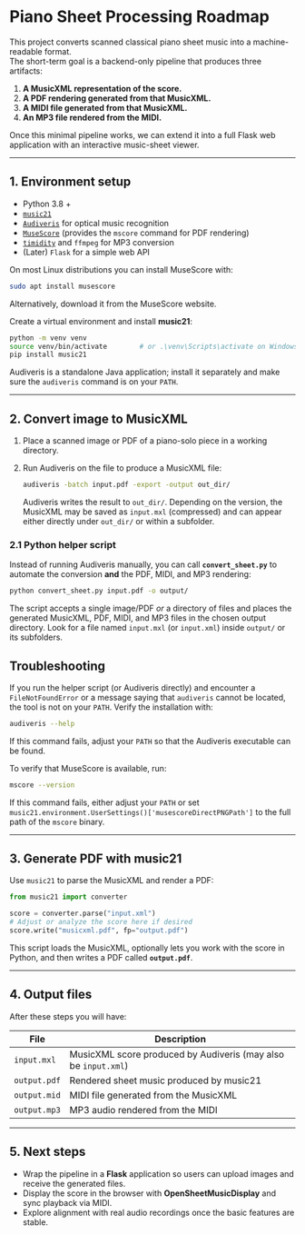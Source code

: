 # Piano Sheet Processing Roadmap

This project converts scanned classical piano sheet music into a machine-readable format.  
The short-term goal is a backend-only pipeline that produces three artifacts:

1. **A MusicXML representation of the score.**  
2. **A PDF rendering generated from that MusicXML.**
3. **A MIDI file generated from that MusicXML.**
4. **An MP3 file rendered from the MIDI.**

Once this minimal pipeline works, we can extend it into a full Flask web application with an interactive music-sheet viewer.

---

## 1. Environment setup

- Python 3.8 +
- [`music21`](https://web.mit.edu/music21/)
- [`Audiveris`](https://audiveris.github.io/audiveris/) for optical music recognition
- [`MuseScore`](https://musescore.org) (provides the `mscore` command for PDF rendering)
- [`timidity`](https://timidity.sourceforge.net/) and `ffmpeg` for MP3 conversion
- (Later) `Flask` for a simple web API

On most Linux distributions you can install MuseScore with:

```bash
sudo apt install musescore
```

Alternatively, download it from the MuseScore website.

Create a virtual environment and install **music21**:

```bash
python -m venv venv
source venv/bin/activate        # or .\venv\Scripts\activate on Windows
pip install music21
````

Audiveris is a standalone Java application; install it separately and make sure the `audiveris` command is on your `PATH`.

---

## 2. Convert image to MusicXML

1. Place a scanned image or PDF of a piano-solo piece in a working directory.
2. Run Audiveris on the file to produce a MusicXML file:

   ```bash
   audiveris -batch input.pdf -export -output out_dir/
   ```

   Audiveris writes the result to `out_dir/`. Depending on the version, the
   MusicXML may be saved as `input.mxl` (compressed) and can appear either
   directly under `out_dir/` or within a subfolder.

### 2.1 Python helper script

Instead of running Audiveris manually, you can call **`convert_sheet.py`** to automate the conversion **and** the PDF, MIDI, and MP3 rendering:

```bash
python convert_sheet.py input.pdf -o output/
```

The script accepts a single image/PDF *or* a directory of files and places the
generated MusicXML, PDF, MIDI, and MP3 files in the chosen output directory. Look for a file
named `input.mxl` (or `input.xml`) inside `output/` or its subfolders.

## Troubleshooting

If you run the helper script (or Audiveris directly) and encounter a `FileNotFoundError` or a message saying that `audiveris` cannot be located, the tool is not on your `PATH`.
Verify the installation with:

```bash
audiveris --help
```

If this command fails, adjust your `PATH` so that the Audiveris executable can be found.

To verify that MuseScore is available, run:

```bash
mscore --version
```

If this command fails, either adjust your `PATH` or set `music21.environment.UserSettings()['musescoreDirectPNGPath']` to the full path of the `mscore` binary.

---

## 3. Generate PDF with music21

Use `music21` to parse the MusicXML and render a PDF:

```python
from music21 import converter

score = converter.parse("input.xml")
# Adjust or analyze the score here if desired
score.write("musicxml.pdf", fp="output.pdf")
```

This script loads the MusicXML, optionally lets you work with the score in Python, and then writes a PDF called **`output.pdf`**.

---

## 4. Output files

After these steps you will have:

| File         | Description                              |
| ------------ | ---------------------------------------- |
| `input.mxl`  | MusicXML score produced by Audiveris (may also be `input.xml`) |
| `output.pdf` | Rendered sheet music produced by music21 |
| `output.mid` | MIDI file generated from the MusicXML |
| `output.mp3` | MP3 audio rendered from the MIDI |

---

## 5. Next steps

* Wrap the pipeline in a **Flask** application so users can upload images and receive the generated files.
* Display the score in the browser with **OpenSheetMusicDisplay** and sync playback via MIDI.
* Explore alignment with real audio recordings once the basic features are stable.
